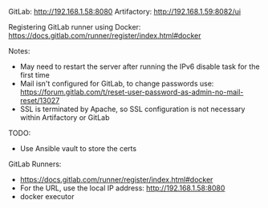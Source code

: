 GitLab: http://192.168.1.58:8080
Artifactory: http://192.168.1.59:8082/ui

Registering GitLab runner using Docker: https://docs.gitlab.com/runner/register/index.html#docker

Notes:
- May need to restart the server after running the IPv6 disable task for the first time
- Mail isn't configured for GitLab, to change passwords use: https://forum.gitlab.com/t/reset-user-password-as-admin-no-mail-reset/13027
- SSL is terminated by Apache, so SSL configuration is not necessary within Artifactory or GitLab

TODO:
- Use Ansible vault to store the certs

GitLab Runners:
- https://docs.gitlab.com/runner/register/index.html#docker
- For the URL, use the local IP address: http://192.168.1.58:8080
- docker executor